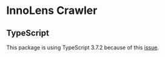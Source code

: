# InnoLens Crawler

## TypeScript

This package is using TypeScript 3.7.2 because of this [issue](https://github.com/microsoft/TypeScript/issues/35590).
